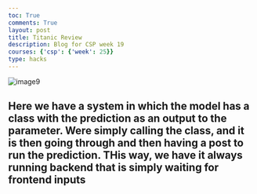 ```yaml
---
toc: True
comments: True
layout: post
title: Titanic Review
description: Blog for CSP week 19
courses: {'csp': {'week': 25}}
type: hacks
---
```


<img src="../../../images/1223456.png" alt="image9">



## Here we have a system in which the model has a class with the prediction as an output to the parameter. Were simply calling the class, and it is then going through and then having a post to run the prediction. THis way, we have it always running backend that is simply waiting for frontend inputs
